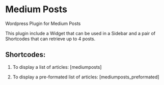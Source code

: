 # Medium Posts
Wordpress Plugin for Medium Posts 

This plugin include a Widget that can be used in a Sidebar and a pair of Shortcodes that can retrieve up to 4 posts.


Shortcodes:
----------

1) To display a list of articles: [mediumposts]

2) To display a pre-formated list of articles: [mediumposts_preformated]
